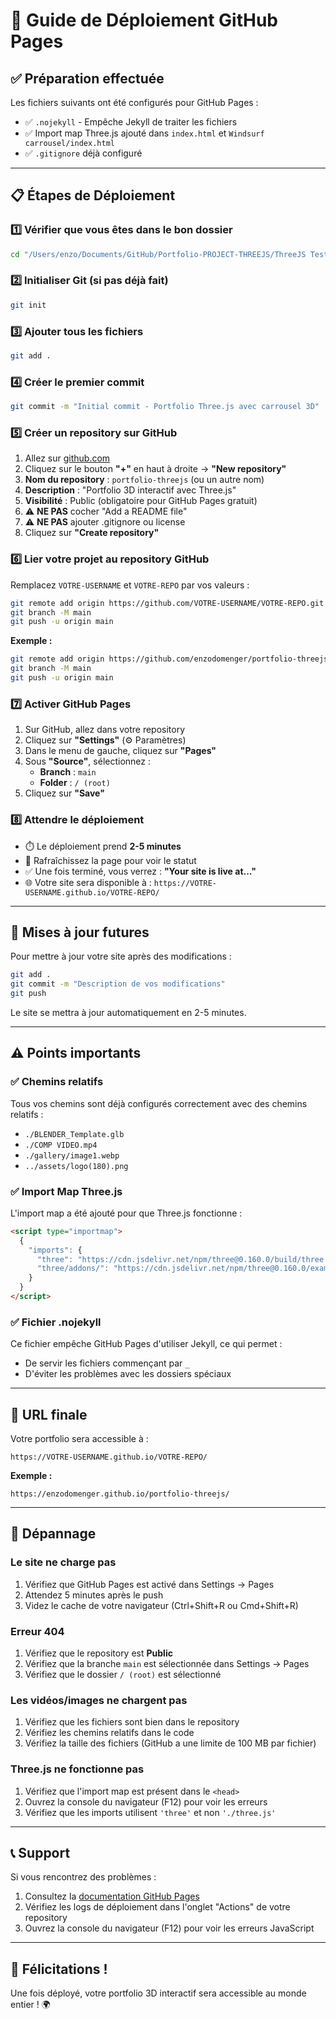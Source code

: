 # 🚀 Guide de Déploiement GitHub Pages

## ✅ Préparation effectuée

Les fichiers suivants ont été configurés pour GitHub Pages :
- ✅ `.nojekyll` - Empêche Jekyll de traiter les fichiers
- ✅ Import map Three.js ajouté dans `index.html` et `Windsurf carrousel/index.html`
- ✅ `.gitignore` déjà configuré

---

## 📋 Étapes de Déploiement

### 1️⃣ Vérifier que vous êtes dans le bon dossier

```bash
cd "/Users/enzo/Documents/GitHub/Portfolio-PROJECT-THREEJS/ThreeJS Test Function/THREE JS PORTFOLIO"
```

### 2️⃣ Initialiser Git (si pas déjà fait)

```bash
git init
```

### 3️⃣ Ajouter tous les fichiers

```bash
git add .
```

### 4️⃣ Créer le premier commit

```bash
git commit -m "Initial commit - Portfolio Three.js avec carrousel 3D"
```

### 5️⃣ Créer un repository sur GitHub

1. Allez sur [github.com](https://github.com)
2. Cliquez sur le bouton **"+"** en haut à droite → **"New repository"**
3. **Nom du repository** : `portfolio-threejs` (ou un autre nom)
4. **Description** : "Portfolio 3D interactif avec Three.js"
5. **Visibilité** : Public (obligatoire pour GitHub Pages gratuit)
6. ⚠️ **NE PAS** cocher "Add a README file"
7. ⚠️ **NE PAS** ajouter .gitignore ou license
8. Cliquez sur **"Create repository"**

### 6️⃣ Lier votre projet au repository GitHub

Remplacez `VOTRE-USERNAME` et `VOTRE-REPO` par vos valeurs :

```bash
git remote add origin https://github.com/VOTRE-USERNAME/VOTRE-REPO.git
git branch -M main
git push -u origin main
```

**Exemple :**
```bash
git remote add origin https://github.com/enzodomenger/portfolio-threejs.git
git branch -M main
git push -u origin main
```

### 7️⃣ Activer GitHub Pages

1. Sur GitHub, allez dans votre repository
2. Cliquez sur **"Settings"** (⚙️ Paramètres)
3. Dans le menu de gauche, cliquez sur **"Pages"**
4. Sous **"Source"**, sélectionnez :
   - **Branch** : `main`
   - **Folder** : `/ (root)`
5. Cliquez sur **"Save"**

### 8️⃣ Attendre le déploiement

- ⏱️ Le déploiement prend **2-5 minutes**
- 🔄 Rafraîchissez la page pour voir le statut
- ✅ Une fois terminé, vous verrez : **"Your site is live at..."**
- 🌐 Votre site sera disponible à : `https://VOTRE-USERNAME.github.io/VOTRE-REPO/`

---

## 🔧 Mises à jour futures

Pour mettre à jour votre site après des modifications :

```bash
git add .
git commit -m "Description de vos modifications"
git push
```

Le site se mettra à jour automatiquement en 2-5 minutes.

---

## ⚠️ Points importants

### ✅ Chemins relatifs
Tous vos chemins sont déjà configurés correctement avec des chemins relatifs :
- `./BLENDER_Template.glb`
- `./COMP VIDEO.mp4`
- `./gallery/image1.webp`
- `../assets/logo(180).png`

### ✅ Import Map Three.js
L'import map a été ajouté pour que Three.js fonctionne :
```html
<script type="importmap">
  {
    "imports": {
      "three": "https://cdn.jsdelivr.net/npm/three@0.160.0/build/three.module.js",
      "three/addons/": "https://cdn.jsdelivr.net/npm/three@0.160.0/examples/jsm/"
    }
  }
</script>
```

### ✅ Fichier .nojekyll
Ce fichier empêche GitHub Pages d'utiliser Jekyll, ce qui permet :
- De servir les fichiers commençant par `_`
- D'éviter les problèmes avec les dossiers spéciaux

---

## 🎯 URL finale

Votre portfolio sera accessible à :
```
https://VOTRE-USERNAME.github.io/VOTRE-REPO/
```

**Exemple :**
```
https://enzodomenger.github.io/portfolio-threejs/
```

---

## 🐛 Dépannage

### Le site ne charge pas
1. Vérifiez que GitHub Pages est activé dans Settings → Pages
2. Attendez 5 minutes après le push
3. Videz le cache de votre navigateur (Ctrl+Shift+R ou Cmd+Shift+R)

### Erreur 404
1. Vérifiez que le repository est **Public**
2. Vérifiez que la branche `main` est sélectionnée dans Settings → Pages
3. Vérifiez que le dossier `/ (root)` est sélectionné

### Les vidéos/images ne chargent pas
1. Vérifiez que les fichiers sont bien dans le repository
2. Vérifiez les chemins relatifs dans le code
3. Vérifiez la taille des fichiers (GitHub a une limite de 100 MB par fichier)

### Three.js ne fonctionne pas
1. Vérifiez que l'import map est présent dans le `<head>`
2. Ouvrez la console du navigateur (F12) pour voir les erreurs
3. Vérifiez que les imports utilisent `'three'` et non `'./three.js'`

---

## 📞 Support

Si vous rencontrez des problèmes :
1. Consultez la [documentation GitHub Pages](https://docs.github.com/en/pages)
2. Vérifiez les logs de déploiement dans l'onglet "Actions" de votre repository
3. Ouvrez la console du navigateur (F12) pour voir les erreurs JavaScript

---

## 🎉 Félicitations !

Une fois déployé, votre portfolio 3D interactif sera accessible au monde entier ! 🌍
